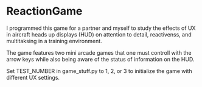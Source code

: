 # ReactionGame

I programmed this game for a partner and myself to study the effects of UX in aircraft heads up displays (HUD) on attention to detail, reactivenss, and multitaksing in a training environment.

The game features two mini arcade games that one must controll with the arrow keys while also being aware of the status of information on the HUD. 

Set TEST_NUMBER in game_stuff.py to 1, 2, or 3 to initialize the game with different UX settings.
